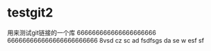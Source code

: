 # testgit2
用来测试git链接的一个库
666666666666666666666
666666666666666666666666
8vsd
cz
sc
ad
fsdfsgs
da
se
w
esf
sf
